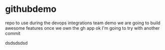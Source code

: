 # githubdemo
repo to use during the devops integrations team demo
we are going to build awesome features once we own the gh app
ok I'm going to try with another commit



dsdsdsdsd

